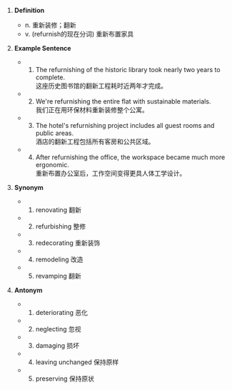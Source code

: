 1. **Definition**  
	- n. 重新装修；翻新  
	- v. (refurnish的现在分词) 重新布置家具  

2. **Example Sentence**  
	- 1. The refurnishing of the historic library took nearly two years to complete.  
		这座历史图书馆的翻新工程耗时近两年才完成。  
	- 2. We're refurnishing the entire flat with sustainable materials.  
		我们正在用环保材料重新装修整个公寓。  
	- 3. The hotel's refurnishing project includes all guest rooms and public areas.  
		酒店的翻新工程包括所有客房和公共区域。  
	- 4. After refurnishing the office, the workspace became much more ergonomic.  
		重新布置办公室后，工作空间变得更具人体工学设计。  

3. **Synonym**  
	- 1. renovating 翻新  
	- 2. refurbishing 整修  
	- 3. redecorating 重新装饰  
	- 4. remodeling 改造  
	- 5. revamping 翻新  

4. **Antonym**  
	- 1. deteriorating 恶化  
	- 2. neglecting 忽视  
	- 3. damaging 损坏  
	- 4. leaving unchanged 保持原样  
	- 5. preserving 保持原状